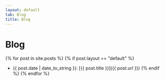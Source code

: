 ```yaml
---
layout: default
tab: Blog
title: Blog
---
```


# Blog

{% for post in site.posts %}
{% if post.layout == "default" %}
* {{ post.date | date_to_string }}: [{{ post.title }}]({{ post.url }})
{% endif %}
{% endfor %}
